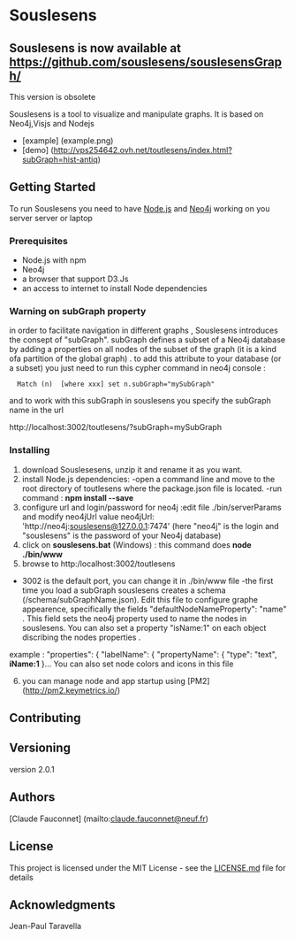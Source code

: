 # Souslesens



## Souslesens is now available at https://github.com/souslesens/souslesensGraph/

This version is obsolete


Souslesens is a tool to visualize and manipulate graphs. It is based on Neo4j,Visjs and Nodejs
- [example] (example.png)
- [demo] (http://vps254642.ovh.net/toutlesens/index.html?subGraph=hist-antiq)

## Getting Started

To run Souslesens you need to have  [Node.js](https://nodejs.org/en/) and  [Neo4j](https://neo4j.com/download/) working on you server server or laptop

### Prerequisites

- Node.js with npm
- Neo4j
- a browser that support D3.Js
- an access to internet to install Node dependencies

### Warning on subGraph property
in order to facilitate navigation in different graphs , Souslesens introduces  the consept of "subGraph". subGraph defines a subset of a Neo4j database by adding a properties on all nodes of the subset of the graph (it is a kind ofa partition of the global graph)  . to add this attribute to your database (or a subset) you just need to run this cypher command in neo4j console :

      Match (n)  [where xxx] set n.subGraph="mySubGraph"
      
 and to work with this subGraph in souslesens you specify the subGraph name in the url 
 
 http://localhost:3002/toutlesens/?subGraph=mySubGraph
      
  
### Installing
1. download Souslesesens, unzip it and rename it as you want.
2. install  Node.js dependencies:
 -open a command line and move to the root directory of toutlesens where the package.json file is located.
 -run command : **npm install --save**
3. configure  url and login/password for neo4j :edit file ./bin/serverParams and modify neo4jUrl value  neo4jUrl: 'http://neo4j:souslesens@127.0.0.1:7474' (here "neo4j" is the login and "souslesens" is the password of your Neo4j database)
4. click on **souslesens.bat** (Windows) : this command does **node ./bin/www**
5. browse to http:/localhost:3002/toutlesens 
  - 3002 is the default port, you can change it in ./bin/www file
  -the first time you load a subGraph souslesens creates a schema (/schema/subGraphName.json). Edit this file to configure graphe appearence, specifically the fields "defaultNodeNameProperty": "name" . This field sets the neo4j property used to name the nodes in souslesens. You can also set a property "isName:1" on each object discribing the nodes properties .
  
  example :
  "properties": {
        "labelName": {
            "propertyName": {
                "type": "text",
                **iName:1**
            }...
  You can also set node colors and icons in this file
  
6. you can manage node and app startup using [PM2] (http://pm2.keymetrics.io/)


## Contributing


## Versioning
version 2.0.1
## Authors
[Claude Fauconnet] (mailto:claude.fauconnet@neuf.fr)

## License

This project is licensed under the MIT License - see the [LICENSE.md](LICENSE.md) file for details

## Acknowledgments
 Jean-Paul Taravella
